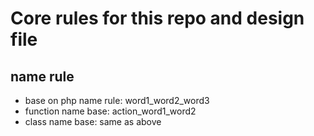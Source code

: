 
# Core rules for this repo and design file

## name rule

- base on php name rule: word1_word2_word3
- function name base: action_word1_word2
- class name base: same as above